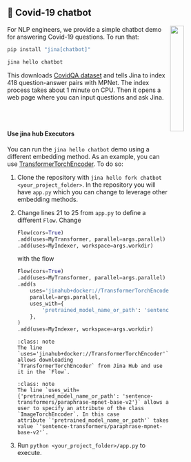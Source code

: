 ## 🤖 Covid-19 chatbot

<a href="https://docs.jina.ai/">
<img align="right" width="25%" src="https://github.com/jina-ai/jina/blob/master/.github/images/helloworld-chatbot.gif?raw=true" />
</a>

For NLP engineers, we provide a simple chatbot demo for answering Covid-19 questions. To run that:

```bash
pip install "jina[chatbot]"

jina hello chatbot
```

This downloads [CovidQA dataset](https://www.kaggle.com/xhlulu/covidqa) and tells Jina to index 418 question-answer
pairs with MPNet. The index process takes about 1 minute on CPU. Then it opens a web page where you can input questions
and ask Jina.

<br><br>

#### Use jina hub Executors

You can run the `jina hello chatbot` demo using a different embedding method. As an example, you can
use [TransformerTorchEncoder](https://github.com/jina-ai/executor-transformer-torch-encoder). To do so:

1) Clone the repository with  `jina hello fork chatbot <your_project_folder>`. In the repository you will
   have `app.py`  which you can change to leverage other embedding methods.

2) Change lines 21 to 25 from `app.py` to define a different `Flow`. Change
   ```python
   Flow(cors=True)
   .add(uses=MyTransformer, parallel=args.parallel)
   .add(uses=MyIndexer, workspace=args.workdir)
   ```
   with the flow

    ```python
    Flow(cors=True)
    .add(uses=MyTransformer, parallel=args.parallel)
    .add(s
        uses='jinahub+docker://TransformerTorchEncoder',
        parallel=args.parallel,
        uses_with={
            'pretrained_model_name_or_path': 'sentence-transformers/paraphrase-mpnet-base-v2'
        },
    )
    .add(uses=MyIndexer, workspace=args.workdir)
    ```
  
   ````{admonition} Note
   :class: note
   The line `uses='jinahub+docker://TransformerTorchEncoder'` allows downloading
   `TransformerTorchEncoder` from Jina Hub and use it in the `Flow`.
   ````
   ````{admonition} Note
   :class: note
   The line `uses_with={'pretrained_model_name_or_path': 'sentence-transformers/paraphrase-mpnet-base-v2'}` allows a
   user to specify an attribute of the class `ImageTorchEncoder`. In this case
   attribute `'pretrained_model_name_or_path'` takes value `'sentence-transformers/paraphrase-mpnet-base-v2'`.
   ````

3) Run `python <your_project_folder>/app.py` to execute.
    
